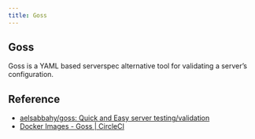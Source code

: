 ```yaml
---
title: Goss
---
```


## Goss
Goss is a YAML based serverspec alternative tool for validating a server’s configuration. 


## Reference
* [aelsabbahy/goss: Quick and Easy server testing/validation](https://github.com/aelsabbahy/goss)
* [Docker Images - Goss | CircleCI](https://circleci.com/blog/testing-docker-images-with-circleci-and-goss/)
